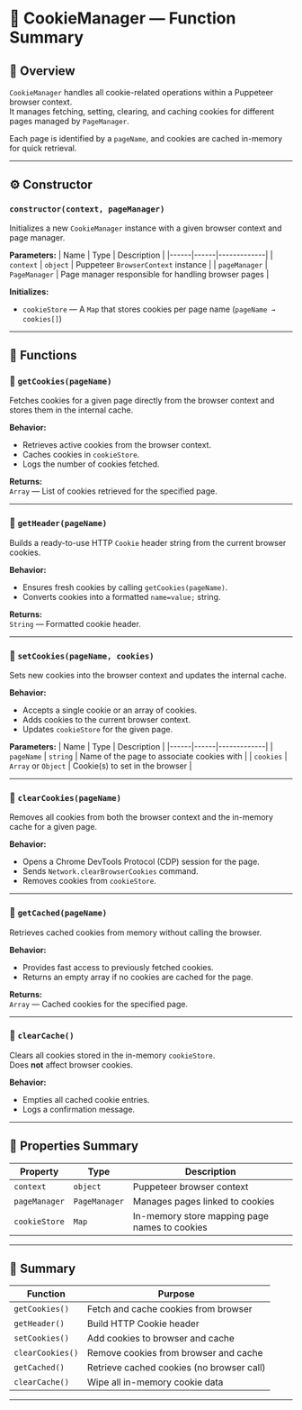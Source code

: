 # 🍪 CookieManager — Function Summary

## 📄 Overview
`CookieManager` handles all cookie-related operations within a Puppeteer browser context.  
It manages fetching, setting, clearing, and caching cookies for different pages managed by `PageManager`.

Each page is identified by a `pageName`, and cookies are cached in-memory for quick retrieval.

---

## ⚙️ Constructor

### `constructor(context, pageManager)`
Initializes a new `CookieManager` instance with a given browser context and page manager.

**Parameters:**
| Name | Type | Description |
|------|------|-------------|
| `context` | `object` | Puppeteer `BrowserContext` instance |
| `pageManager` | `PageManager` | Page manager responsible for handling browser pages |

**Initializes:**
- `cookieStore` — A `Map` that stores cookies per page name (`pageName → cookies[]`)

---

## 🍪 Functions

### 🔹 `getCookies(pageName)`
Fetches cookies for a given page directly from the browser context and stores them in the internal cache.

**Behavior:**
- Retrieves active cookies from the browser context.
- Caches cookies in `cookieStore`.
- Logs the number of cookies fetched.

**Returns:**  
`Array` — List of cookies retrieved for the specified page.

---

### 🔹 `getHeader(pageName)`
Builds a ready-to-use HTTP `Cookie` header string from the current browser cookies.

**Behavior:**
- Ensures fresh cookies by calling `getCookies(pageName)`.
- Converts cookies into a formatted `name=value;` string.

**Returns:**  
`String` — Formatted cookie header.

---

### 🔹 `setCookies(pageName, cookies)`
Sets new cookies into the browser context and updates the internal cache.

**Behavior:**
- Accepts a single cookie or an array of cookies.
- Adds cookies to the current browser context.
- Updates `cookieStore` for the given page.

**Parameters:**
| Name | Type | Description |
|------|------|-------------|
| `pageName` | `string` | Name of the page to associate cookies with |
| `cookies` | `Array` or `Object` | Cookie(s) to set in the browser |

---

### 🔹 `clearCookies(pageName)`
Removes all cookies from both the browser context and the in-memory cache for a given page.

**Behavior:**
- Opens a Chrome DevTools Protocol (CDP) session for the page.
- Sends `Network.clearBrowserCookies` command.
- Removes cookies from `cookieStore`.

---

### 🔹 `getCached(pageName)`
Retrieves cached cookies from memory without calling the browser.

**Behavior:**
- Provides fast access to previously fetched cookies.
- Returns an empty array if no cookies are cached for the page.

**Returns:**  
`Array` — Cached cookies for the specified page.

---

### 🔹 `clearCache()`
Clears all cookies stored in the in-memory `cookieStore`.  
Does **not** affect browser cookies.

**Behavior:**
- Empties all cached cookie entries.
- Logs a confirmation message.

---

## 🧠 Properties Summary

| Property | Type | Description |
|-----------|------|-------------|
| `context` | `object` | Puppeteer browser context |
| `pageManager` | `PageManager` | Manages pages linked to cookies |
| `cookieStore` | `Map` | In-memory store mapping page names to cookies |

---

## 🧾 Summary

| Function | Purpose |
|-----------|----------|
| `getCookies()` | Fetch and cache cookies from browser |
| `getHeader()` | Build HTTP Cookie header |
| `setCookies()` | Add cookies to browser and cache |
| `clearCookies()` | Remove cookies from browser and cache |
| `getCached()` | Retrieve cached cookies (no browser call) |
| `clearCache()` | Wipe all in-memory cookie data |

---
